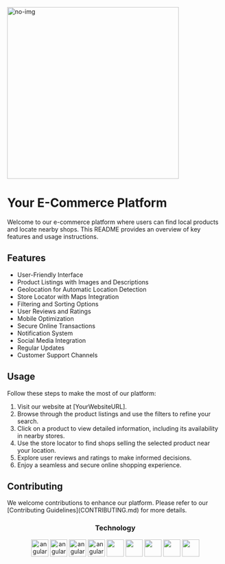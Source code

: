 <!DOCTYPE html>
<html lang="en">
<head>
  <meta charset="UTF-8">
  <meta name="viewport" content="width=device-width, initial-scale=1.0">

</head>
<body>
 <img width="400px" src="https://github.com/MadhurChaturvedi/find-local/assets/93113162/32b5c7bd-c589-412d-a9c8-5fa06b9b5a56" alt="no-img" / >
  <h1>Your E-Commerce Platform</h1>

  <p>Welcome to our e-commerce platform where users can find local products and locate nearby shops. This README provides an overview of key features and usage instructions.</p>

  <h2>Features</h2>

  <ul>
    <li>User-Friendly Interface</li>
    <li>Product Listings with Images and Descriptions</li>
    <li>Geolocation for Automatic Location Detection</li>
    <li>Store Locator with Maps Integration</li>
    <li>Filtering and Sorting Options</li>
    <li>User Reviews and Ratings</li>
    <li>Mobile Optimization</li>
    <li>Secure Online Transactions</li>
    <li>Notification System</li>
    <li>Social Media Integration</li>
    <li>Regular Updates</li>
    <li>Customer Support Channels</li>
  </ul>

  <h2>Usage</h2>

  <p>Follow these steps to make the most of our platform:</p>

  <ol>
    <li>Visit our website at [YourWebsiteURL].</li>
    <li>Browse through the product listings and use the filters to refine your search.</li>
    <li>Click on a product to view detailed information, including its availability in nearby stores.</li>
    <li>Use the store locator to find shops selling the selected product near your location.</li>
    <li>Explore user reviews and ratings to make informed decisions.</li>
    <li>Enjoy a seamless and secure online shopping experience.</li>
  </ol>

  <h2>Contributing</h2>

  <p>We welcome contributions to enhance our platform. Please refer to our [Contributing Guidelines](CONTRIBUTING.md) for more details.</p>
  <h3 align="center" style={{color:red;}}" >Technology</h3>
<p align="center" style={{display: flex;
    justify-content: space-around;}}>
    <img src="https://icones.pro/wp-content/uploads/2021/06/icone-github-grise.png" alt="angular" width="40" height="40"/> 
    <img src="https://miro.medium.com/v2/resize:fit:512/1*W3ZHer9j6Cxzh78m0jLLdw.png" alt="angular" width="40" height="40"/> 
    <img src="https://cdn-icons-png.flaticon.com/512/732/732212.png" alt="angular" width="40" height="40"/> 
    <img src="https://cdn4.iconfinder.com/data/icons/social-media-logos-6/512/121-css3-512.png" alt="angular" width="40" height="40"/> 
   <img src="https://blog.leonhassan.co.uk/content/images/2019/01/react-1.svg" width="40" height="40"/> 
   <img src="https://git-scm.com/images/logos/downloads/Git-Icon-1788C.png" width="40" height="40"/> 
   <img src="https://seeklogo.com/images/M/mui-logo-56F171E991-seeklogo.com.png" width="40" height="40"/> 
   <img src="https://cdn4.iconfinder.com/data/icons/google-i-o-2016/512/google_firebase-2-512.png" width="40" height="40"/> 
   <img src="https://files.raycast.com/nwt9ncojkvwmjfkaada8upafvpnu" width="40" height="40"/> 
</p>     

</body>
</html>
